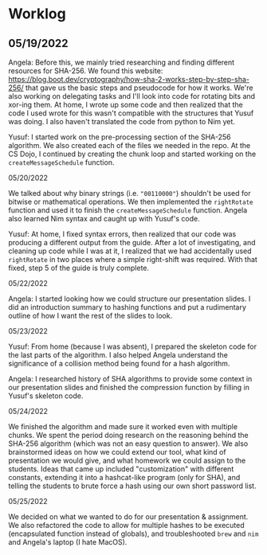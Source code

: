 Worklog
=======
05/19/2022
----------

Angela: Before this, we mainly tried researching and finding different resources for SHA-256. We found this website: https://blog.boot.dev/cryptography/how-sha-2-works-step-by-step-sha-256/ that gave us the basic steps and pseudocode for how it works. We're also working on delegating tasks and I'll look into code for rotating bits and xor-ing them. At home, I wrote up some code and then realized that the code I used wrote for this wasn't compatible with the structures that Yusuf was doing. I also haven't translated the code from python to Nim yet.

Yusuf: I started work on the pre-processing section of the SHA-256 algorithm. We also created each of the files we needed in the repo. At the CS Dojo, I continued by creating the chunk loop and started working on the `createMessageSchedule` function.

05/20/2022

We talked about why binary strings (i.e. `"00110000"`) shouldn't be used for bitwise or mathematical operations. We then implemented the `rightRotate` function and used it to finish the `createMessageSchedule` function. Angela also learned Nim syntax and caught up with Yusuf's code.

Yusuf: At home, I fixed syntax errors, then realized that our code was producing a different output from the guide. After a lot of investigating, and cleaning up code while I was at it, I realized that we had accidentally used `rightRotate` in two places where a simple right-shift was required. With that fixed, step 5 of the guide is truly complete.

05/22/2022

Angela: I started looking how we could structure our presentation slides. I did an introduction summary to hashing functions and put a rudimentary outline of how I want the rest of the slides to look.

05/23/2022

Yusuf: From home (because I was absent), I prepared the skeleton code for the last parts of the algorithm. I also helped Angela understand the significance of a collision method being found for a hash algorithm.

Angela: I researched history of SHA algorithms to provide some context in our presentation slides and finished the compression function by filling in Yusuf's skeleton code. 

05/24/2022

We finished the algorithm and made sure it worked even with multiple chunks. We spent the period doing research on the reasoning behind the SHA-256 algorithm (which was not an easy question to answer). We also brainstormed ideas on how we could extend our tool, what kind of presentation we would give, and what homework we could assign to the students. Ideas that came up included "customization" with different constants, extending it into a hashcat-like program (only for SHA), and telling the students to brute force a hash using our own short password list.

05/25/2022

We decided on what we wanted to do for our presentation & assignment. We also refactored the code to allow for multiple hashes to be executed (encapsulated function instead of globals), and troubleshooted `brew` and `nim` and Angela's laptop (I hate MacOS).
